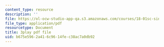 ```yaml
---
content_type: resource
description: ''
file: https://ol-ocw-studio-app-qa.s3.amazonaws.com/courses/18-01sc-single-variable-calculus-fall-2010/b675e5962a416c9614fec38ac7a0db92_YN7k_bXXggY.pdf
file_type: application/pdf
resourcetype: Document
title: 3play pdf file
uid: b675e596-2a41-6c96-14fe-c38ac7a0db92
---
```

